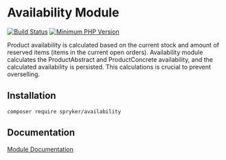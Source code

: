 # Availability Module
[![Build Status](https://travis-ci.org/spryker/availability.svg)](https://travis-ci.org/spryker/availability)
[![Minimum PHP Version](https://img.shields.io/badge/php-%3E%3D%207.2-8892BF.svg)](https://php.net/)

Product availability is calculated based on the current stock and amount of reserved items (items in the current open orders). Availability module calculates the ProductAbstract and ProductConcrete availability, and the calculated availability is persisted. This calculations is crucial to prevent overselling.

## Installation

```
composer require spryker/availability
```

## Documentation

[Module Documentation](https://academy.spryker.com/developing_with_spryker/module_guide/inventory/availability.html)
